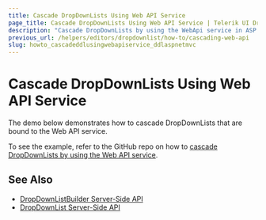 ```yaml
---
title: Cascade DropDownLists Using Web API Service
page_title: Cascade DropDownLists Using Web API Service | Telerik UI DropDownList HtmlHelper for ASP.NET MVC
description: "Cascade DropDownLists by using the WebApi service in ASP.NET MVC applications."
previous_url: /helpers/editors/dropdownlist/how-to/cascading-web-api
slug: howto_cascadeddlusingwebapiservice_ddlaspnetmvc
---
```


# Cascade DropDownLists Using Web API Service

The demo below demonstrates how to cascade DropDownLists that are bound to the Web API service.

To see the example, refer to the GitHub repo on how to [cascade DropDownLists by using the Web API service](https://github.com/telerik/ui-for-aspnet-mvc-examples/tree/master/dropdownlist/KendoDropDownListCascadeWebApi).

## See Also

* [DropDownListBuilder Server-Side API](http://docs.telerik.com/aspnet-mvc/api/Kendo.Mvc.UI.Fluent/DropDownListBuilder)
* [DropDownList Server-Side API](/api/dropdownlist)
